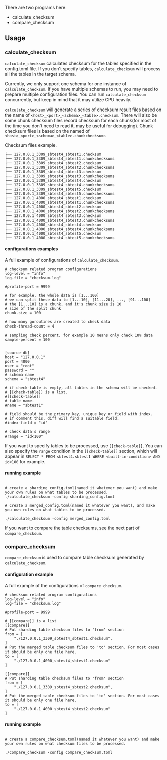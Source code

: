 
There are two programs here:
- calculate_checksum 
- compare_checksum 



## Usage 

### calculate_checksum

`calculate_checksum` calculates checksum for the tables specified in the config.toml file. If you don't specify tables, `calculate_checksum`
will process all the tables in the target schema. 

Currently, we only support one schema for one instance of `calculate_checksum`. If you have multiple schemas to run, you may need to prepare multiple configuration files. You can run  `calculate_checksum` concurrently, but keep in mind that it may utilize CPU heavily.


`calculate_checksum` will generate a series of checksum result files based on the name of `<host>_<port>_<schema>_<table>.checksum`.
There will also be some chunk checksum files record checksum for each chunk(for most of the time you don't need to read it, may be useful for debugging). Chunk checksum files is based on the named of `<host>_<port>_<schema>_<table>.chunkchecksums`


Checksum files example.
```
├── 127.0.0.1_3309_sbtest4_sbtest1.checksum
├── 127.0.0.1_3309_sbtest4_sbtest1.chunkchecksums
├── 127.0.0.1_3309_sbtest4_sbtest2.checksum
├── 127.0.0.1_3309_sbtest4_sbtest2.chunkchecksums
├── 127.0.0.1_3309_sbtest4_sbtest3.checksum
├── 127.0.0.1_3309_sbtest4_sbtest3.chunkchecksums
├── 127.0.0.1_3309_sbtest4_sbtest4.checksum
├── 127.0.0.1_3309_sbtest4_sbtest4.chunkchecksums
├── 127.0.0.1_3309_sbtest4_sbtest5.checksum
├── 127.0.0.1_3309_sbtest4_sbtest5.chunkchecksums
├── 127.0.0.1_4000_sbtest4_sbtest1.checksum
├── 127.0.0.1_4000_sbtest4_sbtest1.chunkchecksums
├── 127.0.0.1_4000_sbtest4_sbtest2.checksum
├── 127.0.0.1_4000_sbtest4_sbtest2.chunkchecksums
├── 127.0.0.1_4000_sbtest4_sbtest3.checksum
├── 127.0.0.1_4000_sbtest4_sbtest3.chunkchecksums
├── 127.0.0.1_4000_sbtest4_sbtest4.checksum
├── 127.0.0.1_4000_sbtest4_sbtest4.chunkchecksums
├── 127.0.0.1_4000_sbtest4_sbtest5.checksum
├── 127.0.0.1_4000_sbtest4_sbtest5.chunkchecksums
```


#### configurations examples

A full example of configurations of `calculate_checksum`.

```
# checksum related program configurations
log-level = "info"
log-file = "checksum.log"

#profile-port = 9999

# for example, the whole data is [1...100]
# we can split these data to [1...10], [11...20], ..., [91...100]
# the [1...10] is a chunk, and it's chunk size is 10
# size of the split chunk
chunk-size = 100

# how many goroutines are created to check data
check-thread-count = 4

# sampling check percent, for example 10 means only check 10% data
sample-percent = 100


[source-db]
host = "127.0.0.1"
port = 4000
user = "root"
password = ""
# schema name
schema = "sbtest4"

# if check-table is empty, all tables in the schema will be checked.
# [[check-table]] is a list.
#[[check-table]]
# table name.
#name = "sbtest1"

# field should be the primary key, unique key or field with index. 
# if comment this, diff will find a suitable field.
#index-field = "id"

# check data's range
#range = "id<100"
```

If you want to specify tables to be processed, use `[[check-table]]`. You can also specify the `range` condition in the `[[check-table]]` section, which will appear in `SELECT * FROM sbtest4.sbtest1 WHERE <built-in-condition> AND id<100` for example.

#### running example

```

# create a sharding_config.toml(named it whatever you want) and make your own rules on what tables to be processed.
./calculate_checksum -config sharding_config.toml

# create a merged_config.toml(named it whatever you want), and make you own rules on what tables to be processed. 

./calculate_checksum -config merged_config.toml 

```

If you want to compare the table checksums, see the next part of `compare_checksum`.


### compare_checksum 

`compare_checksum` is used to compare table checksum generated by `calculate_checksum`.



#### configuration example

A full example of the configurations of `compare_checksum`.

```
# checksum related program configurations
log-level = "info"
log-file = "checksum.log"

#profile-port = 9999

# [[compare]] is a list
[[compare]]
# Put sharding table checksum files to 'from' section
from = [
    "./127.0.0.1_3309_sbtest4_sbtest1.checksum",
]
# Put the merged table checksum files to 'to' section. For most cases it should be only one file here.
to = [
    "./127.0.0.1_4000_sbtest4_sbtest1.checksum"
]

[[compare]]
# Put sharding table checksum files to 'from' section
from = [
    "./127.0.0.1_3309_sbtest4_sbtest2.checksum",
]
# Put the merged table checksum files to 'to' section. For most cases it should be only one file here.
to = [
    "./127.0.0.1_4000_sbtest4_sbtest2.checksum"
]

```

#### running example

```

# create a compare_checksum.toml(named it whatever you want) and make your own rules on what checksum files to be processed.

./compare_checksum -config compare_checksum.toml 
```